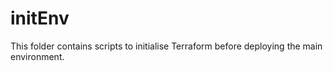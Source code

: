 # initEnv

This folder contains scripts to initialise Terraform before deploying the main environment.
